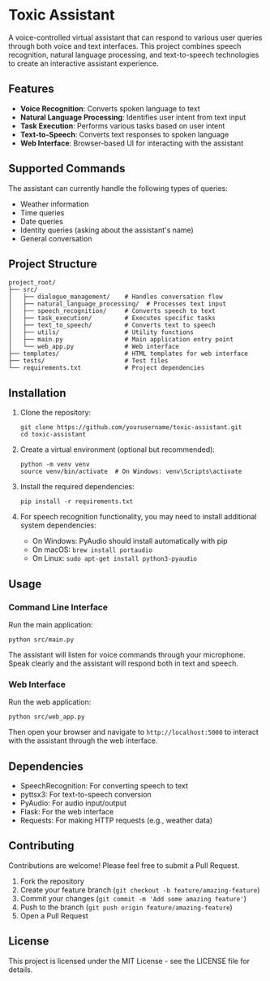 # Toxic Assistant

A voice-controlled virtual assistant that can respond to various user queries through both voice and text interfaces. This project combines speech recognition, natural language processing, and text-to-speech technologies to create an interactive assistant experience.

## Features

- **Voice Recognition**: Converts spoken language to text
- **Natural Language Processing**: Identifies user intent from text input
- **Task Execution**: Performs various tasks based on user intent
- **Text-to-Speech**: Converts text responses to spoken language
- **Web Interface**: Browser-based UI for interacting with the assistant

## Supported Commands

The assistant can currently handle the following types of queries:
- Weather information
- Time queries
- Date queries
- Identity queries (asking about the assistant's name)
- General conversation

## Project Structure

```
project_root/
├── src/
│   ├── dialogue_management/    # Handles conversation flow
│   ├── natural_language_processing/  # Processes text input
│   ├── speech_recognition/     # Converts speech to text
│   ├── task_execution/         # Executes specific tasks
│   ├── text_to_speech/         # Converts text to speech
│   ├── utils/                  # Utility functions
│   ├── main.py                 # Main application entry point
│   └── web_app.py              # Web interface
├── templates/                  # HTML templates for web interface
├── tests/                      # Test files
└── requirements.txt            # Project dependencies
```

## Installation

1. Clone the repository:
   ```
   git clone https://github.com/yourusername/toxic-assistant.git
   cd toxic-assistant
   ```

2. Create a virtual environment (optional but recommended):
   ```
   python -m venv venv
   source venv/bin/activate  # On Windows: venv\Scripts\activate
   ```

3. Install the required dependencies:
   ```
   pip install -r requirements.txt
   ```

4. For speech recognition functionality, you may need to install additional system dependencies:
   - On Windows: PyAudio should install automatically with pip
   - On macOS: `brew install portaudio`
   - On Linux: `sudo apt-get install python3-pyaudio`

## Usage

### Command Line Interface

Run the main application:
```
python src/main.py
```

The assistant will listen for voice commands through your microphone. Speak clearly and the assistant will respond both in text and speech.

### Web Interface

Run the web application:
```
python src/web_app.py
```

Then open your browser and navigate to `http://localhost:5000` to interact with the assistant through the web interface.

## Dependencies

- SpeechRecognition: For converting speech to text
- pyttsx3: For text-to-speech conversion
- PyAudio: For audio input/output
- Flask: For the web interface
- Requests: For making HTTP requests (e.g., weather data)

## Contributing

Contributions are welcome! Please feel free to submit a Pull Request.

1. Fork the repository
2. Create your feature branch (`git checkout -b feature/amazing-feature`)
3. Commit your changes (`git commit -m 'Add some amazing feature'`)
4. Push to the branch (`git push origin feature/amazing-feature`)
5. Open a Pull Request

## License

This project is licensed under the MIT License - see the LICENSE file for details.
